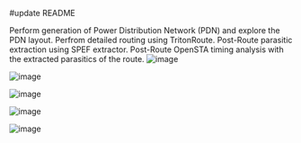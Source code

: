 #update README

Perform generation of Power Distribution Network (PDN) and explore the PDN layout.
Perfrom detailed routing using TritonRoute.
Post-Route parasitic extraction using SPEF extractor.
Post-Route OpenSTA timing analysis with the extracted parasitics of the route.
 ![image](https://github.com/user-attachments/assets/e074b2db-7722-461e-ada9-bef615d3fd60)


![image](https://github.com/user-attachments/assets/1de6a13f-c245-4f7f-903f-c6586fe0846e)


![image](https://github.com/user-attachments/assets/ca60b427-20b8-4cb3-8c0d-60e3c86614f9)


![image](https://github.com/user-attachments/assets/03e749d1-abe5-4f5c-b230-d9d2e1fc8278)


![image](https://github.com/user-attachments/assets/9830ebf0-e7a5-44c4-8030-5df02576490f)




